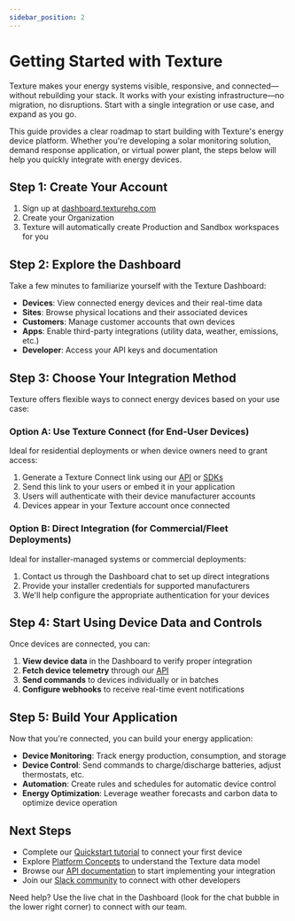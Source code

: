 ```yaml
---
sidebar_position: 2
---
```


# Getting Started with Texture

Texture makes your energy systems visible, responsive, and connected—without rebuilding your stack. It works with your existing infrastructure—no migration, no disruptions. Start with a single integration or use case, and expand as you go.

This guide provides a clear roadmap to start building with Texture's energy device platform. Whether you're developing a solar monitoring solution, demand response application, or virtual power plant, the steps below will help you quickly integrate with energy devices.

## Step 1: Create Your Account

1. Sign up at [dashboard.texturehq.com](https://dashboard.texturehq.com)
2. Create your Organization
3. Texture will automatically create Production and Sandbox workspaces for you

## Step 2: Explore the Dashboard

Take a few minutes to familiarize yourself with the Texture Dashboard:

- **Devices**: View connected energy devices and their real-time data
- **Sites**: Browse physical locations and their associated devices
- **Customers**: Manage customer accounts that own devices
- **Apps**: Enable third-party integrations (utility data, weather, emissions, etc.)
- **Developer**: Access your API keys and documentation

## Step 3: Choose Your Integration Method

Texture offers flexible ways to connect energy devices based on your use case:

### Option A: Use Texture Connect (for End-User Devices)

Ideal for residential deployments or when device owners need to grant access:

1. Generate a Texture Connect link using our [API](/api) or [SDKs](/getting-started/quickstart)
2. Send this link to your users or embed it in your application
3. Users will authenticate with their device manufacturer accounts
4. Devices appear in your Texture account once connected

### Option B: Direct Integration (for Commercial/Fleet Deployments)

Ideal for installer-managed systems or commercial deployments:

1. Contact us through the Dashboard chat to set up direct integrations
2. Provide your installer credentials for supported manufacturers
3. We'll help configure the appropriate authentication for your devices

## Step 4: Start Using Device Data and Controls

Once devices are connected, you can:

1. **View device data** in the Dashboard to verify proper integration
2. **Fetch device telemetry** through our [API](/api)
3. **Send commands** to devices individually or in batches
4. **Configure webhooks** to receive real-time event notifications

## Step 5: Build Your Application

Now that you're connected, you can build your energy application:

- **Device Monitoring**: Track energy production, consumption, and storage
- **Device Control**: Send commands to charge/discharge batteries, adjust thermostats, etc.
- **Automation**: Create rules and schedules for automatic device control
- **Energy Optimization**: Leverage weather forecasts and carbon data to optimize device operation

## Next Steps

- Complete our [Quickstart tutorial](/getting-started/quickstart) to connect your first device
- Explore [Platform Concepts](/platform-concepts/overview) to understand the Texture data model
- Browse our [API documentation](/api) to start implementing your integration
- Join our [Slack community](https://join.slack.com/t/texture-community/shared_invite/zt-1s59kueqz-sCHumIweCVHi9T~GoXZ6gQ) to connect with other developers

Need help? Use the live chat in the Dashboard (look for the chat bubble in the lower right corner) to connect with our team.